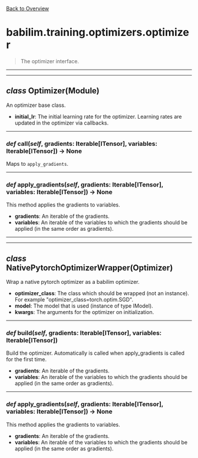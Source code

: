 [Back to Overview](../../../README.md)

# babilim.training.optimizers.optimizer

> The optimizer interface.

---
---
## *class* **Optimizer**(Module)

An optimizer base class.

* **initial_lr**: The initial learning rate for the optimizer. Learning rates are updated in the optimizer via callbacks.


---
### *def* **call**(*self*, gradients: Iterable[ITensor], variables: Iterable[ITensor]) -> None

Maps to `apply_gradients`.


---
### *def* **apply_gradients**(*self*, gradients: Iterable[ITensor], variables: Iterable[ITensor]) -> None

This method applies the gradients to variables.

* **gradients**: An iterable of the gradients.
* **variables**: An iterable of the variables to which the gradients should be applied (in the same order as gradients).


---
---
## *class* **NativePytorchOptimizerWrapper**(Optimizer)

Wrap a native pytorch optimizer as a babilim optimizer.

* **optimizer_class**: The class which should be wrapped (not an instance).
For example "optimizer_class=torch.optim.SGD".
* **model**: The model that is used (instance of type IModel).
* **kwargs**: The arguments for the optimizer on initialization.


---
### *def* **build**(*self*, gradients: Iterable[ITensor], variables: Iterable[ITensor])

Build the optimizer. Automatically is called when apply_gradients is called for the first time.

* **gradients**: An iterable of the gradients.
* **variables**: An iterable of the variables to which the gradients should be applied (in the same order as gradients).


---
### *def* **apply_gradients**(*self*, gradients: Iterable[ITensor], variables: Iterable[ITensor]) -> None

This method applies the gradients to variables.

* **gradients**: An iterable of the gradients.
* **variables**: An iterable of the variables to which the gradients should be applied (in the same order as gradients).


